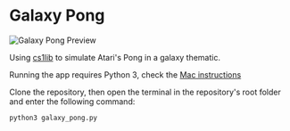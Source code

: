 # Galaxy Pong

![Galaxy Pong Preview](https://github.com/virtumonde/galaxy-pong/raw/master/pong_preview.jpg)

Using [cs1lib](http://projectpython.net/chapter19/) to simulate Atari's Pong in a galaxy thematic.

Running the app requires Python 3, check the [Mac instructions](https://wsvincent.com/install-python3-mac/)

Clone the repository, then open the terminal in the repository's root folder and enter the following command:

```
python3 galaxy_pong.py
```